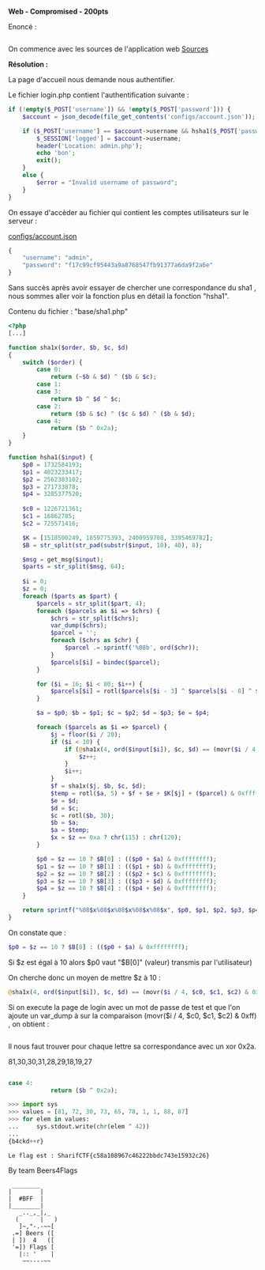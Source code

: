 **Web - Compromised - 200pts**



Enoncé :
```

```

On commence avec les sources de l'application web [Sources](sources/sources.zip)

**Résolution :**

La page d'accueil nous demande nous authentifier.


Le fichier login.php contient l'authentification suivante :

```PHP
if (!empty($_POST['username']) && !empty($_POST['password'])) {
	$account = json_decode(file_get_contents('configs/account.json'));

	if ($_POST['username'] == $account->username && hsha1($_POST['password']) == $account->password) {
		$_SESSION['logged'] = $account->username;
		header('Location: admin.php');
		echo 'bon';
		exit();
	}
	else {
		$error = "Invalid username of password";
	}
}

```

On essaye d'accèder au fichier qui contient les comptes utilisateurs sur le serveur :

[configs/account.json](https://compromised.thcon.party/configs/account.json)

```PHP
{
	"username": "admin",
	"password": "f17c99cf95443a9a8768547fb91377a6da9f2a6e"
}
```

Sans succès après avoir essayer de chercher une correspondance du sha1 , nous sommes aller voir la fonction plus en détail la fonction "hsha1".

Contenu du fichier : "base/sha1.php"

```PHP
<?php
[...]

function sha1x($order, $b, $c, $d)
{
	switch ($order) {
		case 0:
			return (~$b & $d) ^ ($b & $c);
		case 1:
		case 3:
			return $b ^ $d ^ $c;
		case 2:
			return ($b & $c) ^ ($c & $d) ^ ($b & $d);
		case 4:
			return ($b ^ 0x2a);
	}
}

function hsha1($input) {
	$p0 = 1732584193;
	$p1 = 4023233417;
	$p2 = 2562383102;
	$p3 = 271733878;
	$p4 = 3285377520;
	
	$c0 = 1226721361;
	$c1 = 16862785;
	$c2 = 725571416;

	$K = [1518500249, 1859775393, 2400959708, 3395469782];
	$B = str_split(str_pad(substr($input, 10), 40), 8);

	$msg = get_msg($input);
	$parts = str_split($msg, 64);
	
	$i = 0;
	$z = 0;
	foreach ($parts as $part) {
		$parcels = str_split($part, 4);
		foreach ($parcels as $i => $chrs) {
			$chrs = str_split($chrs);
			var_dump($chrs);
			$parcel = '';
			foreach ($chrs as $chr) {
				$parcel .= sprintf('%08b', ord($chr));
			}
			$parcels[$i] = bindec($parcel);
		}

		for ($i = 16; $i < 80; $i++) {
			$parcels[$i] = rotl($parcels[$i - 3] ^ $parcels[$i - 8] ^ $parcels[$i - 14] ^ $parcels[$i - 16], 1) & 0xffffffff;
		}

		$a = $p0; $b = $p1; $c = $p2; $d = $p3; $e = $p4;

		foreach ($parcels as $i => $parcel) {
			$j = floor($i / 20);
			if ($i < 10) {
				if (@sha1x(4, ord($input[$i]), $c, $d) == (movr($i / 4, $c0, $c1, $c2) & 0xff)) {
					$z++;
				}
				$i++;
			}
			$f = sha1x($j, $b, $c, $d);
			$temp = rotl($a, 5) + $f + $e + $K[$j] + ($parcel) & 0xffffffff;
			$e = $d;
			$d = $c;
			$c = rotl($b, 30);
			$b = $a;
			$a = $temp;
			$x = $z == 0xa ? chr(115) : chr(120);
		}

		$p0 = $z == 10 ? $B[0] : (($p0 + $a) & 0xffffffff);
		$p1 = $z == 10 ? $B[1] : (($p1 + $b) & 0xffffffff);
		$p2 = $z == 10 ? $B[2] : (($p2 + $c) & 0xffffffff);
		$p3 = $z == 10 ? $B[3] : (($p3 + $d) & 0xffffffff);
		$p4 = $z == 10 ? $B[4] : (($p4 + $e) & 0xffffffff);
	}

	return sprintf("%08$x%08$x%08$x%08$x%08$x", $p0, $p1, $p2, $p3, $p4);
}

```

On constate que :

```PHP
$p0 = $z == 10 ? $B[0] : (($p0 + $a) & 0xffffffff);
```
Si $z est égal à 10 alors $p0 vaut "$B[0]" (valeur) transmis par l'utilisateur) 

On cherche donc un moyen de mettre $z à 10 :

```PHP
@sha1x(4, ord($input[$i]), $c, $d) == (movr($i / 4, $c0, $c1, $c2) & 0xff)
```

Si on execute la page de login avec un mot de passe de test et que l'on ajoute un var_dump à sur la comparaison (movr($i / 4, $c0, $c1, $c2) & 0xff) , on obtient : 

```

```
Il nous faut trouver pour chaque lettre sa correspondance avec un xor 0x2a.

81,30,30,31,28,29,18,19,27



```PHP

case 4:
			return ($b ^ 0x2a);

```


```PYTHON
>>> import sys
>>> values = [81, 72, 30, 73, 65, 78, 1, 1, 88, 87]
>>> for elem in values:
...     sys.stdout.write(chr(elem ^ 42))
... 
{b4ckd++r}
```


```
Le flag est : SharifCTF{c58a108967c46222bbdc743e15932c26}
```




By team Beers4Flags


```
 ________
|        |
|  #BFF  |
|________|
   _.._,_|,_
  (      |   )
   ]~,"-.-~~[
 .=] Beers ([
 | ])  4   ([
 '=]) Flags [
   |:: '    |
    ~~----~~
```

